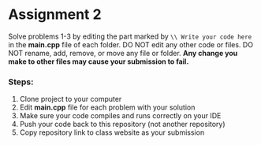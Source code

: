 # Assignment 2
Solve problems 1-3 by editing the part marked by `\\ Write your code here` in the **main.cpp** file of each folder.
DO NOT edit any other code or files. DO NOT rename, add, remove, or move any file or folder.
**Any change you make to other files may cause your submission to fail.**

### Steps:
1. Clone project to your computer
2. Edit **main.cpp** file for each problem with your solution
3. Make sure your code compiles and runs correctly on your IDE
4. Push your code back to this repository (not another repository)
5. Copy repository link to class website as your submission